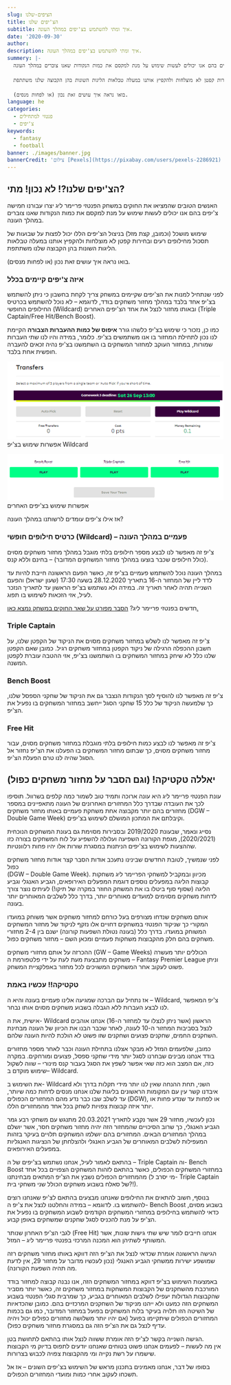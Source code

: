 ```yaml
---
slug: הציפים-שלנו
title: הצ'יפים שלנו
subtitle: איך ומתי להשתמש בצ'יפים במהלך העונה.
date: '2020-09-30'
author:
description: איך ומתי להשתמש בצ'יפים במהלך העונה.
summery: |-
  האנשים הטובים שהמציאו את החוקים במשחק הפנטזי פריימר ליג יצרו עבורנו חמישה צ'יפים בהם אנו יכולים לעשות שימוש על מנת למקסם את כמות הנקודות שאנו צוברים במהלך העונה.

  שימוש מושכל (וכמובן, קצת מזל) בניצול הצ'יפים הללו יכול לפצות על שבועות של תסכול מחילופים רעים ובחירות קפטן לא מוצלחות ולהקפיץ אותנו במעלה טבלאות הליגות השונות בהן הקבוצה שלנו משתתפת.

  בואו נראה איך עושים זאת נכון (או לפחות מנסים).
language: he
categories:
  - פנטזי למתחילים
  - צ'יפים
keywords:
  - fantasy
  - football
banner: ./images/banner.jpg
bannerCredit: 'צילום [Pexels](https://pixabay.com/users/pexels-2286921) ב [Pixabay](https://pixabay.com)'
---
```


<h2>הצ'יפים שלנו?! לא נכון! מתי?</h2>
<p>
  האנשים הטובים שהמציאו את החוקים במשחק הפנטזי פריימר ליג יצרו עבורנו חמישה
  צ'יפים בהם אנו יכולים לעשות שימוש על מנת למקסם את כמות הנקודות שאנו צוברים
  במהלך העונה.
</p>
<p>
  שימוש מושכל (וכמובן, קצת מזל) בניצול הצ'יפים הללו יכול לפצות על שבועות של
  תסכול מחילופים רעים ובחירות קפטן לא מוצלחות ולהקפיץ אותנו במעלה טבלאות הליגות
  השונות בהן הקבוצה שלנו משתתפת.
</p>
<p>בואו נראה איך עושים זאת נכון (או לפחות מנסים).</p>
<h3>איזה צ'יפים קיימים בכלל</h3>
<p>
  לפני שנתחיל למנות את הצ'יפים שקיימים במשחק צריך לקחת בחשבון כי ניתן להשתמש
  בצ'יפ אחד בלבד במהלך מחזור משחקים בודד, לדוגמא – לא נוכל להשתמש בכרטיס
  החילופים החופשי (Wildcard) ובאותו מחזור לנצל את אחד הצ'יפים האחרים (Triple
  Captain/Free Hit/Bench Boost).
</p>
<p>
  כמו כן, נזכור כי שימוש בצ'יפ כלשהו גורר
  <strong>איפוס של כמות ההעברות הצבורה</strong> הקיימת לנו נכון לתחילת המחזור בו
  אנו משתמשים בצ'יפ. כלומר, במידה והיו לנו שתי העברות שמורות, במחזור העוקב
  למחזור המשחקים בו השתמשנו בצ'יפ נהיה זכאים להעברה חופשית אחת בלבד.
</p>

![תמונות של שימוש בצ'יפים](../פנטזי-פרמייר-ליג-החוקים/images/wildcard-chips.png)
<span class="credit">אפשרות שימוש בצ'יפ Wildcard</span>

![תמונות של שימוש בצ'יפים](../פנטזי-פרמייר-ליג-החוקים/images/other-chips.png)
<span class="credit">אפשרות שימוש בצ'יפים האחרים</span>

<p>אז אילו צ'יפים עומדים לרשותנו במהלך העונה?</p>
<h3>כרטיס חילופים חופשי (Wildcard) – פעמיים במהלך העונה</h3>
<p>
  צ'יפ זה מאפשר לנו לבצע מספר חילופים בלתי מוגבל במהלך מחזור משחקים מסוים (כולל
  חילופים שכבר בוצעו במהלך מחזור המשחקים המדובר) – בחינם וללא קנס.
</p>
<p>
  במהלך העונה נוכל להשתמש פעמיים בצ'יפ זה, כאשר הפעם הראשונה חייבת להיות עד לדד
  ליין של המחזור ה-16 בתאריך 28.12.2020 בשעה 17:30 (שעון ישראל) והפעם השנייה
  תהיה לאחר תאריך זה. במידה ולא נשתמש בצ'יפ הראשון עד לתאריך הנזכר לעיל, אזי
  הזכאות לשימוש בו תפוג.
</p>
<p class="comment-link">
  חדשים בפנטזי פריימר ליג?
  <a href="פנטזי-פרמייר-ליג-החוקים" class="link">הסבר מפורט על שאר החוקים במשחק נמצא כאן.</a>
</p>
<h3>Triple Captain</h3>
<p>
  צ'יפ זה מאפשר לנו לשלש במחזור משחקים מסוים את הניקוד של הקפטן שלנו, על חשבון
  ההכפלה הרגילה של ניקוד הקפטן במחזור משחקים רגיל. כמובן שאם הקפטן שלנו כלל לא
  שיחק במחזור המשחקים בו השתמשנו בצ'יפ, אזי ההטבה עוברת לקפטן המשנה.
</p>
<h3>Bench Boost</h3>
<p>
  צ'יפ זה מאפשר לנו להוסיף לסך הנקודות הנצבר גם את הניקוד של שחקני הספסל שלנו,
  כך שלמעשה הניקוד של כלל 15 שחקני הסגל ייחשב במחזור המשחקים בו נפעיל את הצ'יפ.
</p>
<h3>Free Hit</h3>
<p>
  צ'יפ זה מאפשר לנו לבצע כמות חילופים בלתי מוגבלת במחזור משחקים מסוים, עבור
  מחזור משחקים מסוים, כך שבתום מחזור המשחקים בו הפעלנו את הצ'יפ נחזור אל הסגל
  שהיה לנו טרם הפעלת הצ'יפ.
</p>
<h2>יאללה טקטיקה! (וגם הסבר על מחזור משחקים כפול)</h2>
<p>
  עונת הפנטזי פריימר ליג היא עונה ארוכה ותמיד טוב לשמור כמה קלפים בשרוול. תוסיפו
  לכך את העובדה שבדרך כלל המחזורים האחרונים של העונה מתאפיינים במספר מחזורים בהם
  יותר מקבוצה אחת משחקת פעמיים באותו מחזור משחקים (DGW – Double Game Week)
  וקיבלתם את המתכון המושלם לשימוש בצ'יפים.
</p>
<p>
  נסייג ונאמר, שבעונת 2019/2020 ובסבירות מסוימת גם בעונת המשחקים הנוכחית
  (2020/2021), מגפת הקורונה השפיעה ועלולה להשפיע על לוח המשחקים בצורה כזו
  שההצעות לשימוש בצ'יפים הניתנות במסגרת שורות אלו יהיו פחות רלוונטיות.
</p>
<p>
  לפני שנמשיך, לטובת החדשים שבינינו נתעכב אודות הסבר קצר אודות מחזור משחקים
  כפול<br />(DGW – Double Game Week). מכיוון ובמקביל למשחקי הפריימר ליג משחקות
  קבוצות הליגה במפעלים נוספים דוגמת המפעלים האירופאים, הגביע האנגלי וגביע הליגה
  (שסוף סוף ביטלו בו את המשחק החוזר במקרה של תיקו!) לעיתים נוצר צורך לדחות
  משחקים מסוימים למועדים מאוחרים יותר, בדרך כלל לשלבים המאוחרים יותר בעונה.
</p>
<p>
  אותם משחקים שנדחו מצורפים בעל כורחם למחזור משחקים אשר משוחק במועדו המקורי כך
  שניקוד הפנטזי במשחקים דחויים אלו נזקף לניקוד של מחזור המשחקים המשוחק במועדו.
  בדרך כלל (בעונה נטולת השפעות קורונה) ישנם בין 2-4 מחזורי משחקים בהם חלק
  מהקבוצות משחקות פעמיים ומכאן השם – מחזור משחקים כפול.
</p>
<p>
  ההכרזה על אותם מחזורי משחקים (GW – Game Weeks) הכוללים יותר מעשרה משחקים
  מתבצעת מעת לעת על ידי פלטפורמת ה – Fantasy Premier League וניתן פשוט לעקוב אחר
  המשחקים המשויכים לכל מחזור באפלקציית המשחק.
</p>
<h3>טקטיקה!! עכשיו באמת</h3>
<p>
  אז נתחיל עם הברכה שמגיעה אלינו פעמיים בעונה והיא ה – Wildcard, צ'יפ המאפשר לנו
  לבצע העברות ללא הגבלה בשבוע משחקים מסוים אותו נבחר.
</p>
<p>
  אישית, את ה- Wildcard הראשון (אשר ניתן לנצלו עד למחזור ה-16) אנחנו אוהבים לנצל
  בסביבות המחזור ה-10 לעונה, לאחר שכבר הבנו את הכיוון של העונה מבחינת השחקנים
  החמים, שחקנים פצועים ושחקנים שזו פשוט לא הולכת להיות העונה שלהם.
</p>
<p>
  כמובן, שלפעמים המזל לא מבקר אצלנו בתחילת העונה וכבר לאחר מספר מחזורים בודד
  אנחנו מבינים שבחרנו לסגל יותר מידי שחקני ספסל, פצועים ומורחקים. במקרה כזה, אם
  המצב הוא כזה שאי אפשר לשפץ את הסגל בעבור קנס מינורי – שווה לשקול שימוש מוקדם
  ב– Wildcard.
</p>
<p>
  את השימוש ב- Wildcard השני, תחת ההנחה שאין לנו יותר מידי תקלות בדרך ולא איבדנו
  קשר עין עם המקומות הראשונים בליגות שלנו אנחנו מנסים לדחות כמה שיותר, עד לשלב
  שבו כבר נדע מהם המחזורים הכפולים (DGW), או לפחות עד שנדע פחות או יותר איזה
  קבוצות צפויות לשחק בכל אחד מהמחזורים הללו.
</p>
<p>
  נכון לעכשיו, מחזור 29 אשר נקבע לתאריך 20.03.2021 מתנגש עם משחקי רבע גמר הגביע
  האנגלי, כך שרוב הסיכויים שהמחזור הזה יהיה מחזור משחקים חסר, אשר יושלם במהלך
  המחזורים הבאים. המחזורים בהם יושלמו המשחקים תלויים בעיקר בזהות המעפילות לשלבים
  המאוחרים של הגביע האנגלי ולהצלחתן של הנציגות האנגליות במפעלים האירופאים.
</p>
<p>
  בהתאם לאמור לעיל, אנחנו נשתמש בצ'יפים של ה – Triple Captain וה- Bench Boost
  במחזורי המשחקים הכפולים, כאשר בהתאם לזהות המשחקים הצפויים בכל אחד מהמחזורים
  הכפולים נשבץ את הצ'יפ המתאים מבחינתנו (מי יסרב ל- Triple Captain של סאלח בשבוע
  משחקים הכולל שני משחקי בית?!).
</p>
<p>
  בנוסף, חשוב להתאים את החילופים שאנחנו מבצעים בהתאם לצ'יפ שאנחנו רוצים להשתמש
  בו. לדוגמא – במידה והחלטנו לנצל את צ'יפ ה- Bench Boost בשבוע מסוים, כדאי
  להשתמש בחילופים במחזורי המשחקים הקודמים לשבוע המשחקים בו נפעיל את הצ'יפ על מנת
  להכניס לסגל שחקנים שמשחקים באופן קבוע.
</p>
<p>
  לגבי הצ'יפ האחרון שנותר (Free Hit) אנחנו חייבים לומר שיש שתי גישות שונות, אשר
  המשותף לשתיהן הוא המכנה המרכזי בפנטזי פריימר ליג – המזל.
</p>
<p>
  הגישה הראשונה אומרת שכדאי לנצל את הצ'יפ הזה דווקא באותו מחזור משחקים רזה
  שמושפע ישירות ממשחקי הגביע האנגלי (נכון לעכשיו מדובר על מחזור 29, אין לדעת מה
  תהיה השפעת הקורונה).
</p>
<p>
  באמצעות השימוש בצ'יפ דווקא במחזור המשחקים הזה, אנו נבנה קבוצה למחזור בודד
  המורכבת מהשחקנים של הקבוצות המשחקות במחזור משחקים זה, כאשר יותר מסביר שהקבוצות
  הגדולות יעפילו לשלבים המאוחרים בגביע, כך שמרבית סגלי הפנטזי בשבוע המשחקים הזה
  כמעט ולא ייהנו מניקוד של השחקנים המרכזיים בהם. כמובן שהכדאיות של השיטה הזו
  תלויה בעיקר בלוח המשחקים בפועל במחזור המדובר, כמו גם בכמות המחזורים הכפולים
  שיתקיימו בפועל (אם יהיו יותר משלושה מחזורים כפולים יכול ויהיה עדיף לנצל גם את
  הצ'יפ הזה גם במסגרת מחזור משחקים כפול).
</p>
<p>
  הגישה השנייה בקשר לצ'יפ הזה אומרת ששווה לנצל אותו בהתאם לתחושת בטן. <br />אין
  מה לעשות – לפעמים אנחנו פשוט בטוחים שאנחנו יודעים לתפוס בדיוק מי הקבוצות
  שישמרו על רשת נקייה ומי מהקבוצות צפויה לכבוש בצרורות.
</p>
<p>
  בסופו של דבר, אנחנו מאמינים בתכנון מראש של השימוש בצ'יפים השונים – אז אל תשכחו
  לעקוב אחרי כמות ומועדי המחזורים הכפולים.
</p>
